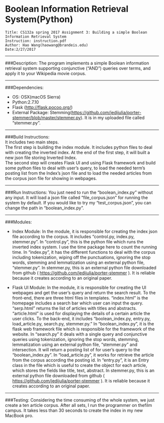 Boolean Information Retrieval System(Python)
=================================================================

    Title: CS132a spring 2017 Assignment 3: Building a simple Boolean Information Retrieval System
    Instruction: instruction.pdf 
    Author: Hao Wang(haowang@brandeis.edu)
    Date:2/27/2017

---

###Description:
The program implements a simple Boolean information retrieval system supporting conjunctive (“AND”) queries over terms, and apply it to your Wikipedia movie corpus.

---

###Dependencies:
* OS: OSX(macOS Sierra)
* Python:2.7.10
* Flask (http://flask.pocoo.org/)
* External Package: Stemming(https://github.com/jedijulia/porter-stemmer/blob/master/stemmer.py). It is in my uploaded file called “stemmer.py”.

---

###Build Instructions: <br />
It includes two main steps.<br />
The first step is building the index module. It includes python files to deal with creating the inverted index. At the end of the first step, it will built a new json file storing Inverted Index.<br />
The second step will creates Flask UI and using Flask framework and build some python files to deal with user’s query, to load the needed term’s posting list from the Index’s json file and to load the needed articles from the corpus json file for showing in webpages.

---

###Run Instructions:
You just need to run the “boolean_index.py” without any input. It will load a json file called “file_corpus.json” for running the system by default. If you would like to try my “test_corpus.json”, you can change the path in “boolean_index.py”.

---

###Modules:
* Index Module:
In the module, it is responsible for creating the index json file according to the corpus. It includes “control.py, index.py, stemmer.py”. In “control.py”, this is the python file which runs the inverted index system. I use the time package here to count the running time. In “index.py”, it has the different functions to deal with the corpus including tokenization, wiping off the punctuations, ignoring the stop words, stemming and lemmatization using an external python file, “stemmer.py”. In stemmer.py, this is an external python file downloaded from github ( https://github.com/jedijulia/porter-stemmer ). It is reliable because it creates according to an original paper.<br />

* Flask UI Module:
In the module, it is responsible for creating the UI webpages and get the user’s query and return the search result. To the front-end, there are three html files in templates. “index.html” is the homepage includes a search bar which user can input the query. “serp.html” returns the list of articles with titles and abstracts. “article.html” is used for displaying the details of a certain article the user clicks.
To the back-end, it includes “boolean_index.py, entry.py, load_article.py, search.py, stemmer.py.” In “boolean_index.py”, it is the flask web framework file which is responsible for the framework of the website. In “search.py” it deals with a single query and conjunctive queries using tokenization, ignoring the stop words, stemming, lemmatization using an external python file, “stemmer.py” and intersection. It will return a posting list of for user’s query to the “boolean_index.py”. In “load_article.py”, it works for retrieve the article from the corpus according the posting id. In “entry.py”, it is an Entry class in the file which is useful to create the object for each article, which stores the fields like title, text, abstract. In stemmer.py, this is an external python file downloaded from github ( https://github.com/jedijulia/porter-stemmer ). It is reliable because it creates according to an original paper.

---

###Testing:
Considering the time consuming of the whole system, we just create a ten article corpus. After all sets, I run the programmer on thefilm campus. It takes less than 30 seconds to create the index in my new MacBook pro.
